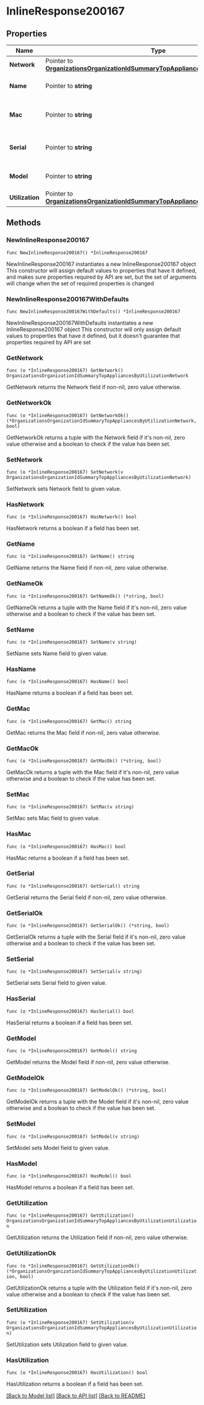 # InlineResponse200167

## Properties

Name | Type | Description | Notes
------------ | ------------- | ------------- | -------------
**Network** | Pointer to [**OrganizationsOrganizationIdSummaryTopAppliancesByUtilizationNetwork**](OrganizationsOrganizationIdSummaryTopAppliancesByUtilizationNetwork.md) |  | [optional] 
**Name** | Pointer to **string** | Name of the appliance | [optional] 
**Mac** | Pointer to **string** | Mac address of the appliance | [optional] 
**Serial** | Pointer to **string** | Serial number of the appliance | [optional] 
**Model** | Pointer to **string** | Model of the appliance | [optional] 
**Utilization** | Pointer to [**OrganizationsOrganizationIdSummaryTopAppliancesByUtilizationUtilization**](OrganizationsOrganizationIdSummaryTopAppliancesByUtilizationUtilization.md) |  | [optional] 

## Methods

### NewInlineResponse200167

`func NewInlineResponse200167() *InlineResponse200167`

NewInlineResponse200167 instantiates a new InlineResponse200167 object
This constructor will assign default values to properties that have it defined,
and makes sure properties required by API are set, but the set of arguments
will change when the set of required properties is changed

### NewInlineResponse200167WithDefaults

`func NewInlineResponse200167WithDefaults() *InlineResponse200167`

NewInlineResponse200167WithDefaults instantiates a new InlineResponse200167 object
This constructor will only assign default values to properties that have it defined,
but it doesn't guarantee that properties required by API are set

### GetNetwork

`func (o *InlineResponse200167) GetNetwork() OrganizationsOrganizationIdSummaryTopAppliancesByUtilizationNetwork`

GetNetwork returns the Network field if non-nil, zero value otherwise.

### GetNetworkOk

`func (o *InlineResponse200167) GetNetworkOk() (*OrganizationsOrganizationIdSummaryTopAppliancesByUtilizationNetwork, bool)`

GetNetworkOk returns a tuple with the Network field if it's non-nil, zero value otherwise
and a boolean to check if the value has been set.

### SetNetwork

`func (o *InlineResponse200167) SetNetwork(v OrganizationsOrganizationIdSummaryTopAppliancesByUtilizationNetwork)`

SetNetwork sets Network field to given value.

### HasNetwork

`func (o *InlineResponse200167) HasNetwork() bool`

HasNetwork returns a boolean if a field has been set.

### GetName

`func (o *InlineResponse200167) GetName() string`

GetName returns the Name field if non-nil, zero value otherwise.

### GetNameOk

`func (o *InlineResponse200167) GetNameOk() (*string, bool)`

GetNameOk returns a tuple with the Name field if it's non-nil, zero value otherwise
and a boolean to check if the value has been set.

### SetName

`func (o *InlineResponse200167) SetName(v string)`

SetName sets Name field to given value.

### HasName

`func (o *InlineResponse200167) HasName() bool`

HasName returns a boolean if a field has been set.

### GetMac

`func (o *InlineResponse200167) GetMac() string`

GetMac returns the Mac field if non-nil, zero value otherwise.

### GetMacOk

`func (o *InlineResponse200167) GetMacOk() (*string, bool)`

GetMacOk returns a tuple with the Mac field if it's non-nil, zero value otherwise
and a boolean to check if the value has been set.

### SetMac

`func (o *InlineResponse200167) SetMac(v string)`

SetMac sets Mac field to given value.

### HasMac

`func (o *InlineResponse200167) HasMac() bool`

HasMac returns a boolean if a field has been set.

### GetSerial

`func (o *InlineResponse200167) GetSerial() string`

GetSerial returns the Serial field if non-nil, zero value otherwise.

### GetSerialOk

`func (o *InlineResponse200167) GetSerialOk() (*string, bool)`

GetSerialOk returns a tuple with the Serial field if it's non-nil, zero value otherwise
and a boolean to check if the value has been set.

### SetSerial

`func (o *InlineResponse200167) SetSerial(v string)`

SetSerial sets Serial field to given value.

### HasSerial

`func (o *InlineResponse200167) HasSerial() bool`

HasSerial returns a boolean if a field has been set.

### GetModel

`func (o *InlineResponse200167) GetModel() string`

GetModel returns the Model field if non-nil, zero value otherwise.

### GetModelOk

`func (o *InlineResponse200167) GetModelOk() (*string, bool)`

GetModelOk returns a tuple with the Model field if it's non-nil, zero value otherwise
and a boolean to check if the value has been set.

### SetModel

`func (o *InlineResponse200167) SetModel(v string)`

SetModel sets Model field to given value.

### HasModel

`func (o *InlineResponse200167) HasModel() bool`

HasModel returns a boolean if a field has been set.

### GetUtilization

`func (o *InlineResponse200167) GetUtilization() OrganizationsOrganizationIdSummaryTopAppliancesByUtilizationUtilization`

GetUtilization returns the Utilization field if non-nil, zero value otherwise.

### GetUtilizationOk

`func (o *InlineResponse200167) GetUtilizationOk() (*OrganizationsOrganizationIdSummaryTopAppliancesByUtilizationUtilization, bool)`

GetUtilizationOk returns a tuple with the Utilization field if it's non-nil, zero value otherwise
and a boolean to check if the value has been set.

### SetUtilization

`func (o *InlineResponse200167) SetUtilization(v OrganizationsOrganizationIdSummaryTopAppliancesByUtilizationUtilization)`

SetUtilization sets Utilization field to given value.

### HasUtilization

`func (o *InlineResponse200167) HasUtilization() bool`

HasUtilization returns a boolean if a field has been set.


[[Back to Model list]](../README.md#documentation-for-models) [[Back to API list]](../README.md#documentation-for-api-endpoints) [[Back to README]](../README.md)


